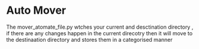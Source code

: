 # Auto Mover

<description>
The mover_atomate_file.py wtches your current and desctination directory , if there are any changes happen in the current direcotry 
then it will move to the destinaation directory and stores them in a categorised manner </description>

